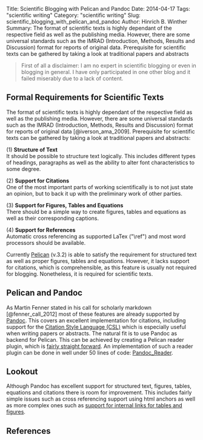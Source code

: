 Title: Scientific Blogging with Pelican and Pandoc
Date: 2014-04-17
Tags: "scientific writing"
Category: "scientific writing"
Slug: scientific_blogging_with_pelican_and_pandoc
Author: Hinrich B. Winther
Summary: The format of scientific texts is highly dependant of the respective field as well as the publishing media. However, there are some universal standards such as the IMRAD (Introduction, Methods, Results and Discussion) format for reports of original data. Prerequisite for scientific texts can be gathered by taking a look at traditional papers and abstracts


> First of all a disclaimer: I am no expert in scientific blogging or even in blogging in general. I have only participated in one other blog and it failed miserably due to a lack of content.


Formal Requirements for Scientific Texts
----------------------------------------

The format of scientific texts is highly dependant of the respective field as well as the publishing media. However, there are some universal standards such as the IMRAD (Introduction, Methods, Results and Discussion) format for reports of original data [@iverson_ama_2009]. Prerequisite for scientific texts can be gathered by taking a look at traditional papers and abstracts:

  (1) **Structure of Text**  
It should be possible to structure text logically. This includes different types of headings, paragraphs as well as the ability to alter font characteristics to some degree.

  (2) **Support for Citations**  
One of the most important parts of working scientifically is to not just state an opinion, but to back it up with the preliminary work of other parties.

  (3) **Support for Figures, Tables and Equations**  
There should be a simple way to create figures, tables and equations as well as their corresponding captions.

  (4) **Support for References**  
Automatic cross referencing as supported LaTex ("\\ref") and most word processors should be available.

Currently [Pelican] (v.3.2) is able to satisfy the requirement for structured text as well as proper figures, tables and equations. However, it lacks support for citations, which is comprehensible, as this feature is usually not required for blogging. Nonetheless, it is required for scientific texts.


Pelican and Pandoc
------------------

As Martin Fenner stated in his call for scholarly markdown [@fenner_call_2012] most of these features are already supported by [Pandoc]. This covers an excellent implementation for citations, including support for the [Citation Style Language (CSL)][CSL] which is especially useful when writing papers or abstracts. The natural fit is to use Pandoc as backend for Pelican. This can be achieved by creating a Pelican reader plugin, which is [fairly straight forward][How to create a new reader]. An implementation of such a reader plugin can be done in well under 50 lines of code: [Pandoc_Reader].


Lookout
-------

Although Pandoc has excellent support for structured text, figures, tables, equations and citations there is room for improvement. This includes fairly simple issues such as cross referencing support using html anchors as well as more complex ones such as [support for internal links for tables and figures][Pandoc issue 813].


References
----------

[CSL]: http://citationstyles.org/
[How to create a new reader]: http://pelican.readthedocs.org/en/latest/plugins.html#how-to-create-a-new-reader
[Pandoc]: http://johnmacfarlane.net/pandoc
[Pandoc issue 813]: https://github.com/jgm/pandoc/issues/813
[Pandoc_Reader]: https://github.com/liob/pandoc_reader
[Pelican]: http://getpelican.com

